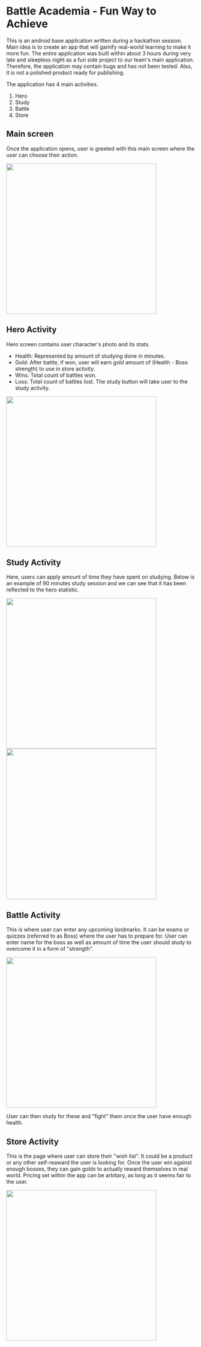 # Battle Academia - Fun Way to Achieve
This is an android base application written during a hackathon session. Main idea is to create an app that will gamify real-world learning to make it more fun. The entire application was built within about 3 hours during very late and sleepless night as a fun side project to our team's main application. Therefore, the application may contain bugs and has not been tested. Also, it is not a polished product ready for publishing.

The application has 4 main activities.
1. Hero
1. Study
1. Battle
1. Store
## Main screen
Once the application opens, user is greeted with this main screen where the user can choose their action.

<img src="images/main.png" width="400">

## Hero Activity
Hero screen contains user character's photo and its stats.
- Health: Represented by amount of studying done in minutes.
- Gold: After battle, if won, user will earn gold amount of (Health - Boss strength) to use in store activity.
- Wins: Total count of battles won.
- Loss: Total count of battles lost.
The study button will take user to the study activity.

<img src="images/hero2.png" width="400">


## Study Activity
Here, users can apply amount of time they have spent on studying. Below is an example of 90 minutes study session and we can see that it has been reflected to the hero statistic.

<img src="images/study.png" width="400">

<img src="images/hero2.png" width="400">

## Battle Activity
This is where user can enter any upcoming landmarks. It can be exams or quizzes (referred to as Boss) where the user has to prepare for. User can enter name for the boss as well as amount of time the user should study to overcome it in a form of "strength".

<img src="images/battle.png" width="400">

User can then study for these and "fight" them once the user have enough health.

## Store Activity
This is the page where user can store their "wish list". It could be a product or any other self-reaward the user is looking for. Once the user win against enough bosses, they can gain golds to actually reward themselves in real world. Pricing set within the app can be arbitary, as long as it seems fair to the user.

<img src="images/study.png" width="400">

